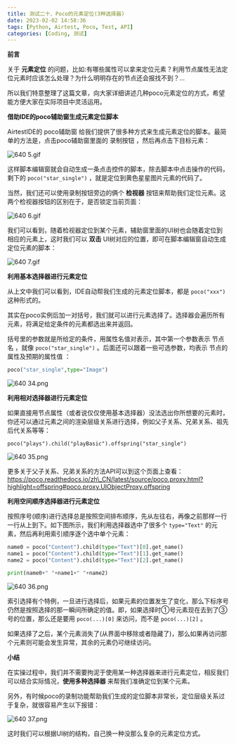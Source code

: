 ```yaml
---
title: 测试二十、Poco的元素定位(3种选择器)
date: 2023-02-02 14:58:36
tags: [Python, Airtest, Poco, Test, API]
categories: [Coding, 测试]
---
```


**前言**

关于 **元素定位** 的问题，比如:有哪些属性可以拿来定位元素？利用节点属性无法定位元素时应该怎么处理？为什么明明存在的节点还会报找不到？...

所以我们特意整理了这篇文章，向大家详细讲述几种poco元素定位的方式，希望能方便大家在实际项目中灵活运用。

**借助IDE的poco辅助窗生成元素定位脚本**

AirtestIDE的 poco辅助窗 给我们提供了很多种方式来生成元素定位的脚本。最简单的方法是，点击poco辅助窗里面的 录制按钮 ，然后再点击下目标元素：

![640 _5_.gif](https://s2.loli.net/2023/07/10/WP9GOlNMuvYeXKn.gif)

这样脚本编辑窗就会自动生成一条点击控件的脚本，除去脚本中点击操作的代码，剩下的 `poco("star_single")` ，就是定位到黄色星星图片元素的代码了。

当然，我们还可以使用录制按钮旁边的俩个 **检视器** 按钮来帮助我们定位元素。这两个检视器按钮的区别在于，是否锁定当前页面：

![640 _6_.gif](https://s2.loli.net/2023/07/10/7nUOZeAjomVvftS.gif)

我们可以看到，随着检视器定位到某个元素，辅助窗里面的UI树也会随着定位到相应的元素上，这时我们可以 **双击** UI树对应的位置，即可在脚本编辑窗自动生成定位元素的脚本：

![640 _7_.gif](https://s2.loli.net/2023/07/10/upRi5PoOGKC2Wsv.gif)

**利用基本选择器进行元素定位**


从上文中我们可以看到，IDE自动帮我们生成的元素定位脚本，都是 `poco("xxx")` 这种形式的。

其实在poco实例后加一对括号，我们就可以进行元素选择了。选择器会遍历所有元素，将满足给定条件的元素都选出来并返回。

括号里的参数就是所给定的条件，用属性名值对表示，其中第一个参数表示 节点名 ，就像 `poco("star_single")` 。后面还可以跟着一些可选参数，均表示 节点的属性及预期的属性值 ：

```python
poco("star_single",type="Image")
```

![640 _34_.png](https://s2.loli.net/2023/07/10/S5beTVNY6GK1Onw.png)


**利用相对选择器进行元素定位**
  
如果直接用节点属性（或者说仅仅使用基本选择器）没法选出你所想要的元素时，你还可以通过元素之间的渲染层级关系进行选择，例如父子关系、兄弟关系、祖先后代关系等等：

```
poco("plays").child("playBasic").offspring("star_single")
```

![640 _35_.png](https://s2.loli.net/2023/07/10/dHXIj7lbPKwDV1Y.png)

更多关于父子关系、兄弟关系的方法API可以到这个页面上查看：<https://poco.readthedocs.io/zh\_CN/latest/source/poco.proxy.html?highlight=offspring#poco.proxy.UIObjectProxy.offspring>


**利用空间顺序选择器进行元素定位**


按照序号(顺序)进行选择总是按照空间排布顺序，先从左往右，再像之前那样一行一行从上到下。如下图所示，我们利用选择器选中了很多个 `type="Text"` 的元素，然后再利用索引顺序逐个选中单个元素：

```python
name0 = poco("Content").child(type="Text")[0].get_name()
name1 = poco("Content").child(type="Text")[1].get_name()
name2 = poco("Content").child(type="Text")[2].get_name()

print(name0+" "+name1+" "+name2)
```

![640 _36_.png](https://s2.loli.net/2023/07/10/GCdcZi85TlvU3bs.png)

索引选择有个特例，一旦进行选择后，如果元素的位置发生了变化，那么下标序号仍然是按照选择的那一瞬间所确定的值。即，如果选择时①号元素现在去到了③号的位置，那么还是要用 `poco(...)[0]` 来访问，而不是 `poco(...)[2]` 。

如果选择了之后，某个元素消失了(从界面中移除或者隐藏了)，那么如果再访问那个元素则可能会发生异常，其余的元素仍可继续访问。



**小结**
  

在实操过程中，我们并不需要拘泥于使用某一种选择器来进行元素定位，相反我们可以结合实际情况，**使用多种选择器** 来帮我们准确定位到某个元素。

另外，有时候poco的录制功能帮助我们生成的定位脚本非常长，定位层级关系过于复杂，就很容易产生以下报错：

![640 _37_.png](https://s2.loli.net/2023/07/10/R7o5aEezUrBLQw1.png)

这时我们可以根据UI树的结构，自己换一种没那么复杂的元素定位方式。

